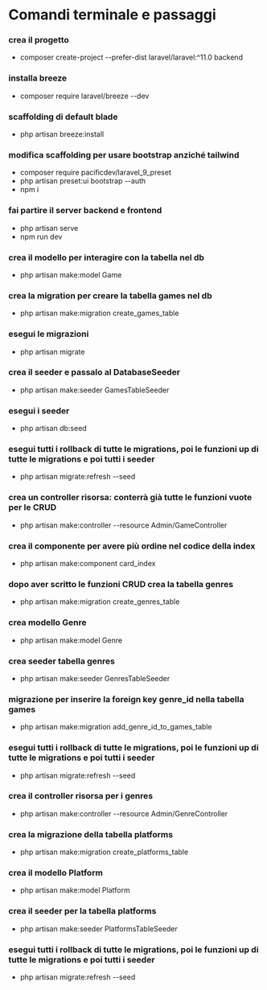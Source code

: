 # Comandi terminale e passaggi

### crea il progetto
- composer create-project --prefer-dist laravel/laravel:^11.0 backend

### installa breeze
- composer require laravel/breeze --dev

### scaffolding di default blade
- php artisan breeze:install

### modifica scaffolding per usare bootstrap anziché tailwind
- composer require pacificdev/laravel_9_preset
- php artisan preset:ui bootstrap --auth
- npm i

### fai partire il server backend e frontend
- php artisan serve
- npm run dev

### crea il modello per interagire con la tabella nel db
- php artisan make:model Game

### crea la migration per creare la tabella games nel db
- php artisan make:migration create_games_table

### esegui le migrazioni
- php artisan migrate

### crea il seeder e passalo al DatabaseSeeder
- php artisan make:seeder GamesTableSeeder

### esegui i seeder
- php artisan db:seed

### esegui tutti i rollback di tutte le migrations, poi le funzioni up di tutte le migrations e poi tutti i seeder
- php artisan migrate:refresh --seed

### crea un controller risorsa: conterrà già tutte le funzioni vuote per le CRUD
- php artisan make:controller --resource Admin/GameController

### crea il componente per avere più ordine nel codice della index
- php artisan make:component card_index

### dopo aver scritto le funzioni CRUD crea la tabella genres
- php artisan make:migration create_genres_table

### crea modello Genre
- php artisan make:model Genre

### crea seeder tabella genres
- php artisan make:seeder GenresTableSeeder

### migrazione per inserire la foreign key genre_id nella tabella games
- php artisan make:migration add_genre_id_to_games_table

### esegui tutti i rollback di tutte le migrations, poi le funzioni up di tutte le migrations e poi tutti i seeder
- php artisan migrate:refresh --seed

### crea il controller risorsa per i genres
- php artisan make:controller --resource Admin/GenreController

### crea la migrazione della tabella platforms
- php artisan make:migration create_platforms_table

### crea il modello Platform
- php artisan make:model Platform

### crea il seeder per la tabella platforms
- php artisan make:seeder PlatformsTableSeeder

### esegui tutti i rollback di tutte le migrations, poi le funzioni up di tutte le migrations e poi tutti i seeder
- php artisan migrate:refresh --seed
